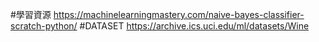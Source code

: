 #學習資源
https://machinelearningmastery.com/naive-bayes-classifier-scratch-python/
#DATASET
https://archive.ics.uci.edu/ml/datasets/Wine
